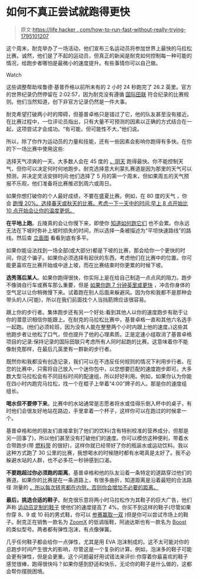 # 如何不真正尝试就跑得更快

> 原文:[https://life hacker . com/how-to-run-fast-without-really-trying-1795101207](https://lifehacker.com/how-to-run-faster-without-really-trying-1795101207)

这个周末，耐克举办了一场活动，他们宣布三名运动员将参加世界上最快的马拉松比赛。诚然，他们是了不起的运动员，但真正的新闻是耐克如何控制每一种可能的情况，给跑步者哪怕是最微小的速度提升。有些事情你可以自己做。

Watch

这些调整帮助埃鲁德·基普乔格以前所未有的 2 小时 24 秒跑完了 26.2 英里。官方的世界纪录仍然停留在 2:02:57，因为耐克没有遵循 [国际田联](https://www.iaaf.org/home) 符合纪录的比赛规则。他们当然知道，创下非官方记录仍然是一件大事。

耐克希望打破两小时的障碍，但基普卓格只是错过了它，他的队友甚至没有接近。在比赛过程中，一位评论员指出，只有大量不可预测的因素以正确的方式结合在一起，这项尝试才会成功。“有可能，但可能性不大，”他们说。

所以，除了你作为运动员的力量和技能，还有一些因素会影响你跑得有多快。在你的下一场比赛中使用这些:

选择天气凉爽的一天。大多数人会在 45 度的 [、阴天](http://vitals.lifehacker.com/run-on-45-degree-days-for-your-best-performance-1700443538) 跑得最快。你不能控制天气，但你可以决定何时何地跑步。耐克选择意大利蒙扎赛道是因为那里的天气可以预测，并决定灵活安排时间:他们选择了 5 月的第一个周末，但如果周五的天气预报不乐观，他们准备将比赛推迟到周六或周日。

如果你想打破你的个人最好成绩，不要在盛夏比赛。例如，在 80 度的天气 ，你会 [跑慢 20%。选择春天或秋天的比赛。考虑一下一天中的时间:早上 8 点开始比 10 点开始会让你的温度更低。](http://vitals.lifehacker.com/here-s-how-much-slower-you-run-in-the-heat-1782687837)

**在平地上跑**。丘陵真的会让你慢下来，即使你 [知道如何跑它们](http://vitals.lifehacker.com/how-to-run-hills-without-crushing-your-confidence-1783126331) 也不会累。你永远无法在下坡时弥补上坡时损失的时间，所以选择一条被描述为“平坦快速路线”的路线。然后查 [立面图](http://www.runnersworld.com/ask-coach-jenny/how-to-read-race-elevation-maps) 看看到底有多平。

如果你能设法找到一场全部(或大部分)都是下坡的比赛，那会给你一个更快的时间，你这个骗子。如果你必须选择有起伏的东西，考虑他们在比赛中的位置。你可能更喜欢在比赛开始或中途上坡，而在比赛结束时你更累的时候下坡。

**选秀落后某人**。如果你跑得很快，你实际上是在给自己制造一点点风的阻力。跑步不像骑自行车或赛车那么重要，但是 [如果你跑 7 分钟英里或更快](http://vitals.lifehacker.com/treadmill-physics-why-an-indoor-run-isnt-cheating-1686290976) ，冲击你身体的空气足以让你稍微慢下来。试着跑在别人后面来躲避风。因为你和我都不是那种会带头的人(可能)，所以在我们前面找个人当挡箭牌应该很容易。

跟上你的步行者。集体跑步还有另一个好处:看到其他人以你的速度跑步有助于让你的潜意识相信你能跟上。在耐克的马拉松比赛中，基普卓格一直和其他六名选手一起跑。(他们必须轮班，因为没有人能在整整两个小时内跟上他的速度。)这些其他跑步者让他松了口气，但也提升了他的心理素质。正是定速小组取消了基普卓格项目的记录:保持记录的国际田联只考虑所有人同时起跑的比赛。这意味着你不能像耐克那样，在最后几英里有一群新的步行者。

既然你和我都没有创造记录，我们可以在不违反任何规则的情况下利用步行者。在您的比赛中，只需将自己放入一个迷你包中，以您想要匹配的速度跑步即可。大多数大型马拉松会有不同目标时间的配速组，所以好好利用。例如，如果你认为你能在四小时内跑完马拉松，找一个在棍子上举着“4:00”牌子的人。那是你的速度组组长。

**喝水但不要停下来**。比赛中的水站通常是志愿者将水或佳得乐倒入杯中的桌子，有时他们会很友好地站在路边，手里拿着一个杯子，这样你可以在跑过的时候拿一个。

基普卓格和他的朋友们直接拿到了他们的饮料(含有特别校准的营养成分，但那是另一回事了)，所以他们甚至没有打破他们的速度。你可以模仿这种便利，带着水合带跑步(带 [燃料带](https://fuelbelt.com/) 的很好)，这样你就已经带好了你的瓶装水或运动饮料。我以这种方式跑了 30 公里的比赛，我想喝水的时候随时都有水喝真是太好了。我不必躲避水站的人群，也不必多花一秒钟感到口渴。

**不要跑超过你必须跑的距离**。基普卓格和他的队友沿着一条特定的道路穿过他们的赛道。如果你的比赛是在一条道路上，有很多曲折，知道距离是沿着最短的合法路径 测量的 [。所以每次转弯都在内侧，否则你会增加不必要的距离。](http://vitals.lifehacker.com/run-the-true-race-distance-by-following-the-shortest-pa-1706982682)

**最后，挑选合适的鞋子**。耐克很乐意将两小时马拉松作为其鞋子的巨大广告，他们声称 [运动员定制的鞋子](https://www.wired.com/2017/03/nikes-controversial-new-shoes-made-run-faster/) 使他们的速度提高了 4%。你买不到这样的鞋子(尽管如果你穿 8、9 或 10 码的男式鞋，你可以 [参赛赢取一双](http://www.nicekicks.com/nike-zoomx-vaporfly-elite-breaking2-release/) )但是你可以尝试市场上的鞋子。耐克正在销售一款名为 [ZoomX](http://www.gq.com/story/nike-zoomx-adidas-boost-sneaker-sole) 的低调版鞋，阿迪达斯也有一款名为 [Boost](http://www.adidas.com/us/boost) 的类似型号。两者都有弹性泡沫，有点像弹簧。

几乎任何鞋子都会给你一点弹性，尤其是用 EVA 泡沫制成的。这不太可能对你的总跑步时间产生很大的影响，尽管这是一个复杂的计算。例如，泡沫多的鞋子可能会更有弹性，但是会更重。这个问题最好用试错法来评价:你穿着你最喜欢的鞋子感觉很棒，跑得很快吗？如果你感到舒适和快乐，无论你的鞋子是什么做的，这都会帮你摆脱困境。
